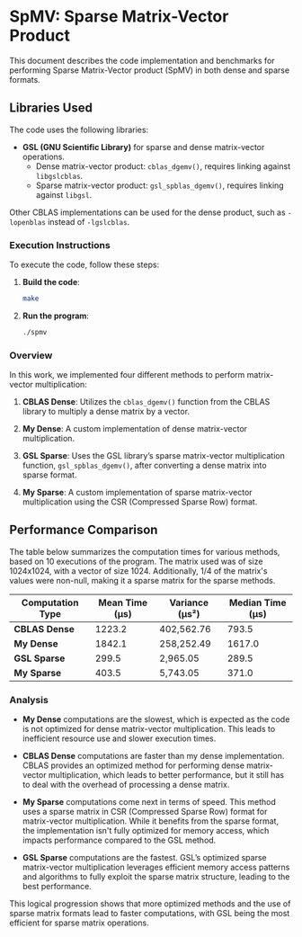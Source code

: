 

# SpMV: Sparse Matrix-Vector Product

This document describes the code implementation and benchmarks for performing Sparse Matrix-Vector product (SpMV) in both dense and sparse formats.

## Libraries Used
The code uses the following libraries:
- **GSL (GNU Scientific Library)** for sparse and dense matrix-vector operations.
  - Dense matrix-vector product: `cblas_dgemv()`, requires linking against `libgslcblas`.
  - Sparse matrix-vector product: `gsl_spblas_dgemv()`, requires linking against `libgsl`.

Other CBLAS implementations can be used for the dense product, such as `-lopenblas` instead of `-lgslcblas`.

### Execution Instructions

To execute the code, follow these steps:

1. **Build the code**:
   ```bash
   make
   ```

2. **Run the program**:
   ```bash
   ./spmv
   ```

### Overview

In this work, we implemented four different methods to perform matrix-vector multiplication:

1. **CBLAS Dense**: 
   Utilizes the `cblas_dgemv()` function from the CBLAS library to multiply a dense matrix by a vector.

2. **My Dense**: 
   A custom implementation of dense matrix-vector multiplication.

3. **GSL Sparse**: 
   Uses the GSL library’s sparse matrix-vector multiplication function, `gsl_spblas_dgemv()`, after converting a dense matrix into sparse format.

4. **My Sparse**: 
   A custom implementation of sparse matrix-vector multiplication using the CSR (Compressed Sparse Row) format.



## Performance Comparison

The table below summarizes the computation times for various methods, based on 10 executions of the program. The matrix used was of size 1024x1024, with a vector of size 1024. Additionally, 1/4 of the matrix's values were non-null, making it a sparse matrix for the sparse methods.

| Computation Type        | Mean Time (μs) | Variance (μs²) | Median Time (μs) |
|-------------------------|----------------|----------------|------------------|
| **CBLAS Dense**          | 1223.2         | 402,562.76     | 793.5            |
| **My Dense**             | 1842.1         | 258,252.49     | 1617.0           |
| **GSL Sparse**           | 299.5          | 2,965.05       | 289.5            |
| **My Sparse**            | 403.5          | 5,743.05       | 371.0            |

### Analysis

- **My Dense** computations are the slowest, which is expected as the code is not optimized for dense matrix-vector multiplication. This leads to inefficient resource use and slower execution times.

- **CBLAS Dense** computations are faster than my dense implementation. CBLAS provides an optimized method for performing dense matrix-vector multiplication, which leads to better performance, but it still has to deal with the overhead of processing a dense matrix.

- **My Sparse** computations come next in terms of speed. This method uses a sparse matrix in CSR (Compressed Sparse Row) format for matrix-vector multiplication. While it benefits from the sparse format, the implementation isn't fully optimized for memory access, which impacts performance compared to the GSL method.

- **GSL Sparse** computations are the fastest. GSL’s optimized sparse matrix-vector multiplication leverages efficient memory access patterns and algorithms to fully exploit the sparse matrix structure, leading to the best performance.

This logical progression shows that more optimized methods and the use of sparse matrix formats lead to faster computations, with GSL being the most efficient for sparse matrix operations.





